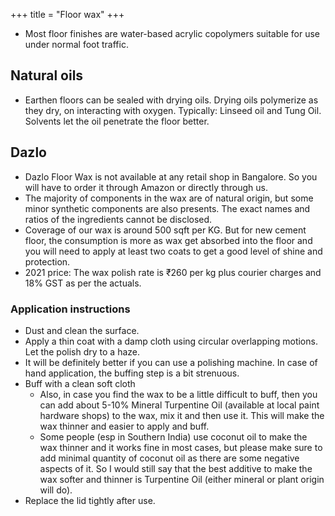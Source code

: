 +++
title = "Floor wax"
+++

- Most floor finishes are water-based acrylic copolymers suitable for use under normal foot traffic.

## Natural oils
- Earthen floors can be sealed with drying oils. Drying oils polymerize as they dry, on interacting with oxygen. Typically: Linseed oil and Tung Oil. Solvents let the oil penetrate the floor better.

## Dazlo
- Dazlo Floor Wax is not available at any retail shop in Bangalore. So you will have to order it through Amazon or directly through us. 
- The majority of components in the wax are of natural origin, but some minor synthetic components are also presents. The exact names and ratios of the ingredients cannot be disclosed.
- Coverage of our wax is around 500 sqft per KG. But for new cement floor, the consumption is more as wax get absorbed into the floor and you will need to apply at least two coats to get a good level of shine and protection.
- 2021 price: The wax polish rate is ₹260 per kg plus courier charges and 18% GST as per the actuals.

### Application instructions
- Dust and clean the surface.
- Apply a thin coat with a damp cloth using circular overlapping motions. Let the polish dry to a haze.
- It will be definitely better if you can use a polishing machine. In case of hand application, the buffing step is a bit strenuous.
- Buff with a clean soft cloth
  - Also, in case you find the wax to be a little difficult to buff, then you can add about 5-10% Mineral Turpentine Oil (available at local paint hardware shops) to the wax, mix it and then use it. This will make the wax thinner and easier to apply and buff.
  - Some people (esp in Southern India) use coconut oil to make the wax thinner and it works fine in most cases, but please make sure to add minimal quantity of coconut oil as there are some negative aspects of it. So I would still say that the best additive to make the wax softer and thinner is Turpentine Oil (either mineral or plant origin will do).
- Replace the lid tightly after use.

